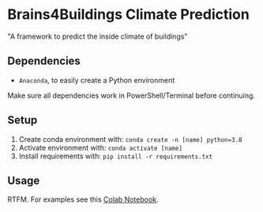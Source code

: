 # Brains4Buildings Climate Prediction
"A framework to predict the inside climate of buildings"

## Dependencies
- `Anaconda`, to easily create a Python environment

Make sure all dependencies work in PowerShell/Terminal before continuing.

## Setup
1. Create conda environment with: `conda create -n [name] python=3.8`
2. Activate environment with: `conda activate [name]`
3. Install requirements with: `pip install -r requirements.txt`

## Usage
RTFM. For examples see this [Colab Notebook](https://colab.research.google.com/drive/17hVvRTiqt9mxTbp2X3z7_KNIE76FbVZc?usp=sharing).
